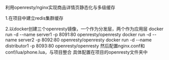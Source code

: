 利用openresty/nginx实现商品详情页静态化与多级缓存


1.在项目中建立redis集群缓存


2.以docker创建三个openresty镜像，一个作为分发层，两个作为应用层
docker run -d --name server1 -p 8091:80  openresty/openresty
docker run -d --name server2 -p 8092:80  openresty/openresty
docker run -d --name distributor1 -p 8093:80  openresty/openresty
然后配置nginx.conf和conf/lua/phone.lua，与项目整合
具体配置在项目的openresty文件夹中